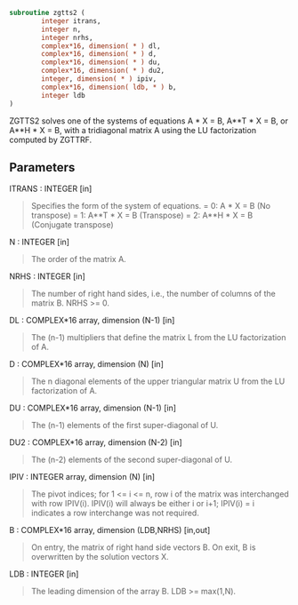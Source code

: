 ```fortran
subroutine zgtts2 (
        integer itrans,
        integer n,
        integer nrhs,
        complex*16, dimension( * ) dl,
        complex*16, dimension( * ) d,
        complex*16, dimension( * ) du,
        complex*16, dimension( * ) du2,
        integer, dimension( * ) ipiv,
        complex*16, dimension( ldb, * ) b,
        integer ldb
)
```

ZGTTS2 solves one of the systems of equations
A \* X = B,  A\*\*T \* X = B,  or  A\*\*H \* X = B,
with a tridiagonal matrix A using the LU factorization computed
by ZGTTRF.

## Parameters
ITRANS : INTEGER [in]
> Specifies the form of the system of equations.
> = 0:  A \* X = B     (No transpose)
> = 1:  A\*\*T \* X = B  (Transpose)
> = 2:  A\*\*H \* X = B  (Conjugate transpose)

N : INTEGER [in]
> The order of the matrix A.

NRHS : INTEGER [in]
> The number of right hand sides, i.e., the number of columns
> of the matrix B.  NRHS >= 0.

DL : COMPLEX\*16 array, dimension (N-1) [in]
> The (n-1) multipliers that define the matrix L from the
> LU factorization of A.

D : COMPLEX\*16 array, dimension (N) [in]
> The n diagonal elements of the upper triangular matrix U from
> the LU factorization of A.

DU : COMPLEX\*16 array, dimension (N-1) [in]
> The (n-1) elements of the first super-diagonal of U.

DU2 : COMPLEX\*16 array, dimension (N-2) [in]
> The (n-2) elements of the second super-diagonal of U.

IPIV : INTEGER array, dimension (N) [in]
> The pivot indices; for 1 <= i <= n, row i of the matrix was
> interchanged with row IPIV(i).  IPIV(i) will always be either
> i or i+1; IPIV(i) = i indicates a row interchange was not
> required.

B : COMPLEX\*16 array, dimension (LDB,NRHS) [in,out]
> On entry, the matrix of right hand side vectors B.
> On exit, B is overwritten by the solution vectors X.

LDB : INTEGER [in]
> The leading dimension of the array B.  LDB >= max(1,N).

